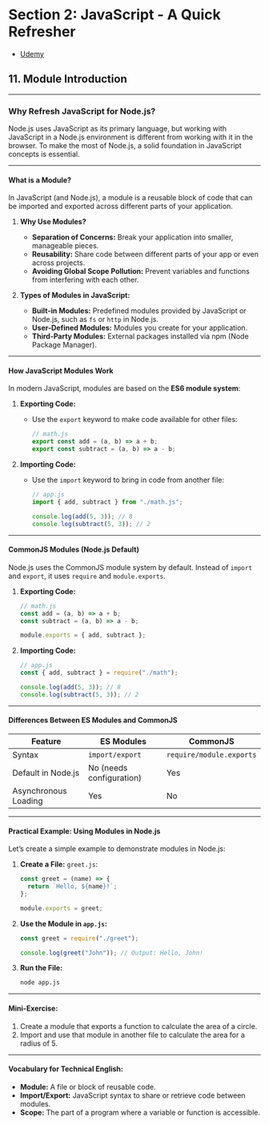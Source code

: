 # Section 2: JavaScript - A Quick Refresher

- [Udemy](https://www.udemy.com/course/nodejs-the-complete-guide/learn/lecture/11561858#overview)

## **11. Module Introduction**

---

### **Why Refresh JavaScript for Node.js?**

Node.js uses JavaScript as its primary language, but working with JavaScript in a Node.js environment is different from working with it in the browser. To make the most of Node.js, a solid foundation in JavaScript concepts is essential.

---

#### **What is a Module?**

In JavaScript (and Node.js), a module is a reusable block of code that can be imported and exported across different parts of your application.

1. **Why Use Modules?**

   - **Separation of Concerns:** Break your application into smaller, manageable pieces.
   - **Reusability:** Share code between different parts of your app or even across projects.
   - **Avoiding Global Scope Pollution:** Prevent variables and functions from interfering with each other.

2. **Types of Modules in JavaScript:**
   - **Built-in Modules:** Predefined modules provided by JavaScript or Node.js, such as `fs` or `http` in Node.js.
   - **User-Defined Modules:** Modules you create for your application.
   - **Third-Party Modules:** External packages installed via npm (Node Package Manager).

---

#### **How JavaScript Modules Work**

In modern JavaScript, modules are based on the **ES6 module system**:

1. **Exporting Code:**

   - Use the `export` keyword to make code available for other files:
     ```javascript
     // math.js
     export const add = (a, b) => a + b;
     export const subtract = (a, b) => a - b;
     ```

2. **Importing Code:**

   - Use the `import` keyword to bring in code from another file:

     ```javascript
     // app.js
     import { add, subtract } from "./math.js";

     console.log(add(5, 3)); // 8
     console.log(subtract(5, 3)); // 2
     ```

---

#### **CommonJS Modules (Node.js Default)**

Node.js uses the CommonJS module system by default. Instead of `import` and `export`, it uses `require` and `module.exports`.

1. **Exporting Code:**

   ```javascript
   // math.js
   const add = (a, b) => a + b;
   const subtract = (a, b) => a - b;

   module.exports = { add, subtract };
   ```

2. **Importing Code:**

   ```javascript
   // app.js
   const { add, subtract } = require("./math");

   console.log(add(5, 3)); // 8
   console.log(subtract(5, 3)); // 2
   ```

---

#### **Differences Between ES Modules and CommonJS**

| **Feature**          | **ES Modules**           | **CommonJS**             |
| -------------------- | ------------------------ | ------------------------ |
| Syntax               | `import/export`          | `require/module.exports` |
| Default in Node.js   | No (needs configuration) | Yes                      |
| Asynchronous Loading | Yes                      | No                       |

---

#### **Practical Example: Using Modules in Node.js**

Let’s create a simple example to demonstrate modules in Node.js:

1. **Create a File:** `greet.js`:

   ```javascript
   const greet = (name) => {
     return `Hello, ${name}!`;
   };

   module.exports = greet;
   ```

2. **Use the Module in `app.js`:**

   ```javascript
   const greet = require("./greet");

   console.log(greet("John")); // Output: Hello, John!
   ```

3. **Run the File:**
   ```bash
   node app.js
   ```

---

#### **Mini-Exercise:**

1. Create a module that exports a function to calculate the area of a circle.
2. Import and use that module in another file to calculate the area for a radius of 5.

---

#### **Vocabulary for Technical English:**

- **Module:** A file or block of reusable code.
- **Import/Export:** JavaScript syntax to share or retrieve code between modules.
- **Scope:** The part of a program where a variable or function is accessible.
